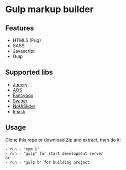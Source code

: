 # Gulp markup builder



## Features

- HTML5 (Pug)
- SASS 
- Javascript
- Gulp

## Supported libs

- [Jquery](https://jquery.com/)
- [AOS](https://michalsnik.github.io/aos/)
- [Fancybox](https://fancyapps.com/)
- [Swiper](https://swiperjs.com/)
- [NoUiSlider](https://refreshless.com/nouislider/)
- [Imask](https://imask.js.org/)

## Usage

Clone this repo or download Zip and extract, then do it:

```
- run - "npm i"
- run - "gulp" for start development server
or
- run - "gulp b" for building project
```

